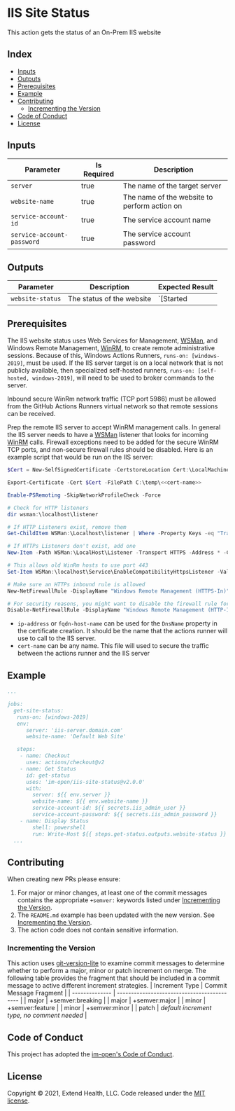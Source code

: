 # IIS Site Status

This action gets the status of an On-Prem IIS website

## Index <!-- omit in toc -->

- [Inputs](#inputs)
- [Outputs](#outputs)
- [Prerequisites](#prerequisites)
- [Example](#example)
- [Contributing](#contributing)
  - [Incrementing the Version](#incrementing-the-version)
- [Code of Conduct](#code-of-conduct)
- [License](#license)

## Inputs

| Parameter                  | Is Required | Description                                  |
| -------------------------- | ----------- | -------------------------------------------- |
| `server`                   | true        | The name of the target server                |
| `website-name`             | true        | The name of the website to perform action on |
| `service-account-id`       | true        | The service account name                     |
| `service-account-password` | true        | The service account password                 |

## Outputs

| Parameter        | Description               | Expected Result     |
| ---------------- | ------------------------- | ------------------- |
| `website-status` | The status of the website | `[Started|Stopped]` |

## Prerequisites

The IIS website status uses Web Services for Management, [WSMan], and Windows Remote Management, [WinRM], to create remote administrative sessions. Because of this, Windows Actions Runners, `runs-on: [windows-2019]`, must be used. If the IIS server target is on a local network that is not publicly available, then specialized self-hosted runners, `runs-on: [self-hosted, windows-2019]`,  will need to be used to broker commands to the server.

Inbound secure WinRm network traffic (TCP port 5986) must be allowed from the GitHub Actions Runners virtual network so that remote sessions can be received.

Prep the remote IIS server to accept WinRM management calls.  In general the IIS server needs to have a [WSMan] listener that looks for incoming [WinRM] calls. Firewall exceptions need to be added for the secure WinRM TCP ports, and non-secure firewall rules should be disabled. Here is an example script that would be run on the IIS server:

  ```powershell
  $Cert = New-SelfSignedCertificate -CertstoreLocation Cert:\LocalMachine\My -DnsName <<ip-address|fqdn-host-name>>

  Export-Certificate -Cert $Cert -FilePath C:\temp\<<cert-name>>

  Enable-PSRemoting -SkipNetworkProfileCheck -Force

  # Check for HTTP listeners
  dir wsman:\localhost\listener

  # If HTTP Listeners exist, remove them
  Get-ChildItem WSMan:\Localhost\listener | Where -Property Keys -eq "Transport=HTTP" | Remove-Item -Recurse

  # If HTTPs Listeners don't exist, add one
  New-Item -Path WSMan:\LocalHost\Listener -Transport HTTPS -Address * -CertificateThumbPrint $Cert.Thumbprint –Force

  # This allows old WinRm hosts to use port 443
  Set-Item WSMan:\localhost\Service\EnableCompatibilityHttpsListener -Value true

  # Make sure an HTTPs inbound rule is allowed
  New-NetFirewallRule -DisplayName "Windows Remote Management (HTTPS-In)" -Name "Windows Remote Management (HTTPS-In)" -Profile Any -LocalPort 5986 -Protocol TCP

  # For security reasons, you might want to disable the firewall rule for HTTP that *Enable-PSRemoting* added:
  Disable-NetFirewallRule -DisplayName "Windows Remote Management (HTTP-In)"
  ```

  - `ip-address` or `fqdn-host-name` can be used for the `DnsName` property in the certificate creation. It should be the name that the actions runner will use to call to the IIS server.
  - `cert-name` can be any name.  This file will used to secure the traffic between the actions runner and the IIS server

## Example

```yml
...

jobs:
  get-site-status:
   runs-on: [windows-2019]
   env:
      server: 'iis-server.domain.com'
      website-name: 'Default Web Site'

   steps:
    - name: Checkout
      uses: actions/checkout@v2
    - name: Get Status
      id: get-status
      uses: 'im-open/iis-site-status@v2.0.0'
      with:
        server: ${{ env.server }}
        website-name: ${{ env.website-name }}
        service-account-id: ${{ secrets.iis_admin_user }}
        service-account-password: ${{ secrets.iis_admin_password }}
    - name: Display Status
        shell: powershell
        run: Write-Host ${{ steps.get-status.outputs.website-status }}
  ...
```

## Contributing

When creating new PRs please ensure:
1. For major or minor changes, at least one of the commit messages contains the appropriate `+semver:` keywords listed under [Incrementing the Version](#incrementing-the-version).
2. The `README.md` example has been updated with the new version.  See [Incrementing the Version](#incrementing-the-version).
3. The action code does not contain sensitive information.

### Incrementing the Version

This action uses [git-version-lite] to examine commit messages to determine whether to perform a major, minor or patch increment on merge.  The following table provides the fragment that should be included in a commit message to active different increment strategies.
| Increment Type | Commit Message Fragment                     |
| -------------- | ------------------------------------------- |
| major          | +semver:breaking                            |
| major          | +semver:major                               |
| minor          | +semver:feature                             |
| minor          | +semver:minor                               |
| patch          | *default increment type, no comment needed* |

## Code of Conduct

This project has adopted the [im-open's Code of Conduct](https://github.com/im-open/.github/blob/master/CODE_OF_CONDUCT.md).

## License

Copyright &copy; 2021, Extend Health, LLC. Code released under the [MIT license](LICENSE).

<!-- Links -->
[git-version-lite]: https://github.com/im-open/git-version-lite
[PowerShell Remoting over HTTPS with a self-signed SSL certificate]: https://4sysops.com/archives/powershell-remoting-over-https-with-a-self-signed-ssl-certificate
[WSMan]: https://docs.microsoft.com/en-us/windows/win32/winrm/ws-management-protocol
[WinRM]: https://docs.microsoft.com/en-us/windows/win32/winrm/about-windows-remote-management